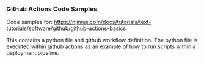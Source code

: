 ### Github Actions Code Samples
Code samples for: https://njinius.com/docs/tutorials/text-tutorials/software/github/github-actions-basics

This contains a python file and github workflow definition. The python file is executed within github actions as an example of how to run scripts within a deployment pipeline. 
